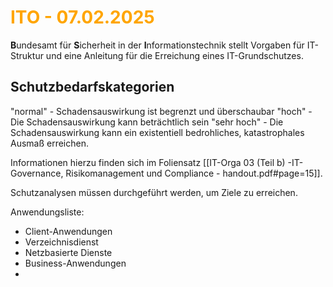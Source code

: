 # <font color = "orange">ITO - 07.02.2025</font>
**B**undesamt für **S**icherheit in der **I**nformationstechnik stellt Vorgaben für IT-Struktur und eine Anleitung für die Erreichung eines IT-Grundschutzes.

## Schutzbedarfskategorien
"normal" - Schadensauswirkung ist begrenzt und überschaubar
"hoch" - Die Schadensauswirkung kann beträchtlich sein
"sehr hoch" - Die Schadensauswirkung kann ein existentiell bedrohliches, katastrophales Ausmaß erreichen.

Informationen hierzu finden sich im Foliensatz [[IT-Orga 03 (Teil b) -IT-Governance, Risikomanagement und Compliance - handout.pdf#page=15]].

Schutzanalysen müssen durchgeführt werden, um Ziele zu erreichen.

Anwendungsliste:
- Client-Anwendungen
- Verzeichnisdienst
- Netzbasierte Dienste
- Business-Anwendungen
- 